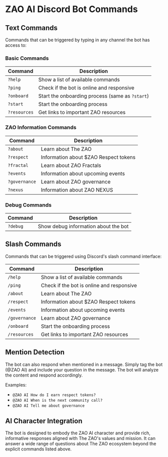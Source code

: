 # ZAO AI Discord Bot Commands

## Text Commands
Commands that can be triggered by typing in any channel the bot has access to:

### Basic Commands
| Command | Description |
| ------- | ----------- |
| `?help` | Show a list of available commands |
| `?ping` | Check if the bot is online and responsive |
| `?onboard` | Start the onboarding process (same as `?start`) |
| `?start` | Start the onboarding process |
| `?resources` | Get links to important ZAO resources |

### ZAO Information Commands
| Command | Description |
| ------- | ----------- |
| `?about` | Learn about The ZAO |
| `?respect` | Information about $ZAO Respect tokens |
| `?fractal` | Learn about ZAO Fractals |
| `?events` | Information about upcoming events |
| `?governance` | Learn about ZAO governance |
| `?nexus` | Information about ZAO NEXUS |

### Debug Commands
| Command | Description |
| ------- | ----------- |
| `?debug` | Show debug information about the bot |

## Slash Commands
Commands that can be triggered using Discord's slash command interface:

| Command | Description |
| ------- | ----------- |
| `/help` | Show a list of available commands |
| `/ping` | Check if the bot is online and responsive |
| `/about` | Learn about The ZAO |
| `/respect` | Information about $ZAO Respect tokens |
| `/events` | Information about upcoming events |
| `/governance` | Learn about ZAO governance |
| `/onboard` | Start the onboarding process |
| `/resources` | Get links to important ZAO resources |

## Mention Detection
The bot can also respond when mentioned in a message. Simply tag the bot (@ZAO AI) and include your question in the message. The bot will analyze the content and respond accordingly.

Examples:
- `@ZAO AI How do I earn respect tokens?`
- `@ZAO AI When is the next community call?`
- `@ZAO AI Tell me about governance`

## AI Character Integration
The bot is designed to embody the ZAO AI character and provide rich, informative responses aligned with The ZAO's values and mission. It can answer a wide range of questions about The ZAO ecosystem beyond the explicit commands listed above.
